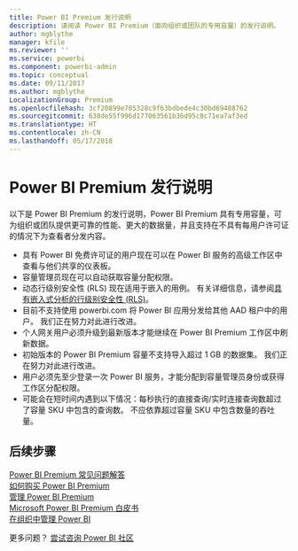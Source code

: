 ```yaml
---
title: Power BI Premium 发行说明
description: 请阅读 Power BI Premium（面向组织或团队的专用容量）的发行说明。
author: mgblythe
manager: kfile
ms.reviewer: ''
ms.service: powerbi
ms.component: powerbi-admin
ms.topic: conceptual
ms.date: 09/11/2017
ms.author: mgblythe
LocalizationGroup: Premium
ms.openlocfilehash: 3cf20899e705328c9f63bdbede4c30bd69488762
ms.sourcegitcommit: 638de55f996d177063561b36d95c8c71ea7af3ed
ms.translationtype: HT
ms.contentlocale: zh-CN
ms.lasthandoff: 05/17/2018
---
```

# <a name="power-bi-premium-release-notes"></a>Power BI Premium 发行说明
以下是 Power BI Premium 的发行说明，Power BI Premium 具有专用容量，可为组织或团队提供更可靠的性能、更大的数据量，并且支持在不具有每用户许可证的情况下为查看者分发内容。

* 具有 Power BI 免费许可证的用户现在可以在 Power BI 服务的高级工作区中查看与他们共享的仪表板。
* 容量管理员现在可以自动获取容量分配权限。
* 动态行级别安全性 (RLS) 现在适用于嵌入的用例。 有关详细信息，请参阅[具有嵌入式分析的行级别安全性 (RLS)](developer/embedded-row-level-security.md)。
* 目前不支持使用 powerbi.com 将 Power BI 应用分发给其他 AAD 租户中的用户。 我们正在努力对此进行改进。
* 个人网关用户必须升级到最新版本才能继续在 Power BI Premium 工作区中刷新数据。
* 初始版本的 Power BI Premium 容量不支持导入超过 1 GB 的数据集。 我们正在努力对此进行改进。
* 用户必须先至少登录一次 Power BI 服务，才能分配到容量管理员身份或获得工作区分配权限。
* 可能会在短时间内遇到以下情况：每秒执行的直接查询/实时连接查询数超过了容量 SKU 中包含的查询数。 不应依靠超过容量 SKU 中包含数量的吞吐量。

## <a name="next-steps"></a>后续步骤
[Power BI Premium 常见问题解答](service-premium-faq.md)  
[如何购买 Power BI Premium](service-admin-premium-purchase.md)  
[管理 Power BI Premium](service-admin-premium-manage.md)  
[Microsoft Power BI Premium 白皮书](https://aka.ms/pbipremiumwhitepaper)  
[在组织中管理 Power BI](service-admin-administering-power-bi-in-your-organization.md)  

更多问题？ [尝试咨询 Power BI 社区](https://community.powerbi.com/)

